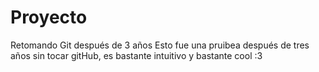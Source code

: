 # Proyecto
Retomando Git después de 3 años
Esto fue una pruibea después de tres años sin tocar gitHub, es bastante intuitivo y bastante cool :3
